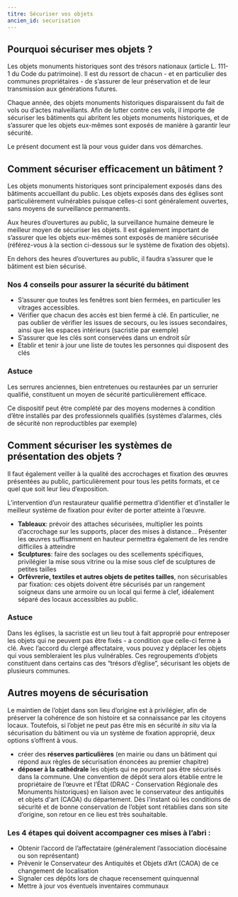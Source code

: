 ```yaml
---
titre: Sécuriser vos objets
ancien_id: securisation
---
```


## Pourquoi sécuriser mes objets ?

Les objets monuments historiques sont des trésors nationaux (article L. 111-1 du Code du patrimoine).
Il est du ressort de chacun - et en particulier des communes propriétaires - de s’assurer de leur préservation et de leur transmission aux générations futures.

Chaque année, des objets monuments historiques disparaissent du fait de vols ou d’actes malveillants.
Afin de lutter contre ces vols, il importe de sécuriser les bâtiments qui abritent les objets monuments historiques, et de s’assurer que les objets eux-mêmes sont exposés de manière à garantir leur sécurité.

Le présent document est là pour vous guider dans vos démarches.

## Comment sécuriser efficacement un bâtiment ?

Les objets monuments historiques sont principalement exposés dans des bâtiments accueillant du public.
Les objets exposés dans des églises sont particulièrement vulnérables puisque celles-ci sont généralement ouvertes, sans moyens de surveillance permanents.

Aux heures d’ouvertures au public, la surveillance humaine demeure le meilleur moyen de sécuriser les objets.
Il est également important de s’assurer que les objets eux-mêmes sont exposés de manière sécurisée (référez-vous à la section ci-dessous sur le système de fixation des objets).

En dehors des heures d’ouvertures au public, il faudra s’assurer que le bâtiment est bien sécurisé.


### Nos 4 conseils pour assurer la sécurité du bâtiment

- S’assurer que toutes les fenêtres sont bien fermées, en particulier les vitrages accessibles.
- Vérifier que chacun des accès est bien fermé à clé. En particulier, ne pas oublier de vérifier les issues de secours, ou les issues secondaires, ainsi que les espaces intérieurs (sacristie par exemple)
- S’assurer que les clés sont conservées dans un endroit sûr
- Etablir et tenir à jour une liste de toutes les personnes qui disposent des clés

### Astuce

Les serrures anciennes, bien entretenues ou restaurées par un serrurier qualifié, constituent un moyen de sécurité particulièrement efficace.

Ce dispositif peut être complété par des moyens modernes à condition d’être installés par des professionnels qualifiés (systèmes d’alarmes, clés de sécurité non reproductibles par exemple)

## Comment sécuriser les systèmes de présentation des objets ?

Il faut également veiller à la qualité des accrochages et fixation des œuvres présentées au public, particulièrement pour tous les petits formats, et ce quel que soit leur lieu d’exposition.

L’intervention d’un restaurateur qualifié permettra d’identifier et d’installer le meilleur système de fixation pour éviter de porter atteinte à l’œuvre.

- **Tableaux**: prévoir des attaches sécurisées, multiplier les points d’accrochage sur les supports, placer des mises à distance… Présenter les œuvres suffisamment en hauteur permettra également de les rendre difficiles à atteindre
- **Sculptures**: faire des soclages ou des scellements spécifiques, privilégier la mise sous vitrine ou la mise sous clef de sculptures de petites tailles
- **Orfèvrerie, textiles et autres objets de petites tailles**, non sécurisables par fixation: ces objets doivent être sécurisés par un rangement soigneux dans une armoire ou un local qui ferme à clef, idéalement séparé des locaux accessibles au public.

### Astuce

Dans les églises, la sacristie est un lieu tout à fait approprié pour entreposer les objets qui ne peuvent pas être fixés - a condition que celle-ci ferme à clé.
Avec l’accord du clergé affectataire, vous pouvez y déplacer les objets qui vous sembleraient les plus vulnérables.
Ces regroupements d’objets constituent dans certains cas des “trésors d’église”, sécurisant les objets de plusieurs communes.

## Autres moyens de sécurisation

Le maintien de l’objet dans son lieu d’origine est à privilégier, afin de préserver la cohérence de son histoire et sa connaissance par les citoyens locaux.
Toutefois, si l’objet ne peut pas être mis en sécurité *in situ* via la sécurisation du bâtiment ou via un système de fixation approprié, deux options s’offrent à vous.

- créer des **réserves particulières** (en mairie ou dans un bâtiment qui répond aux règles de sécurisation énoncées au premier chapitre)
- **déposer à la cathédrale** les objets qui ne pourront pas être sécurisés dans la commune. Une convention de dépôt sera alors établie entre le propriétaire de l’œuvre et l’État (DRAC - Conservation Régionale des Monuments historiques) en liaison avec le conservateur des antiquités et objets d'art (CAOA) du département. Dès l’instant où les conditions de sécurité et de bonne conservation de l’objet sont rétablies dans son site d’origine, son retour en ce lieu est très souhaitable.

### Les 4 étapes qui doivent accompagner ces mises à l’abri :

- Obtenir l’accord de l’affectataire (généralement l’association diocésaine ou son représentant)
- Prévenir le Conservateur des Antiquités et Objets d’Art (CAOA) de ce changement de localisation
- Signaler ces dépôts lors de chaque recensement quinquennal
- Mettre à jour vos éventuels inventaires communaux
